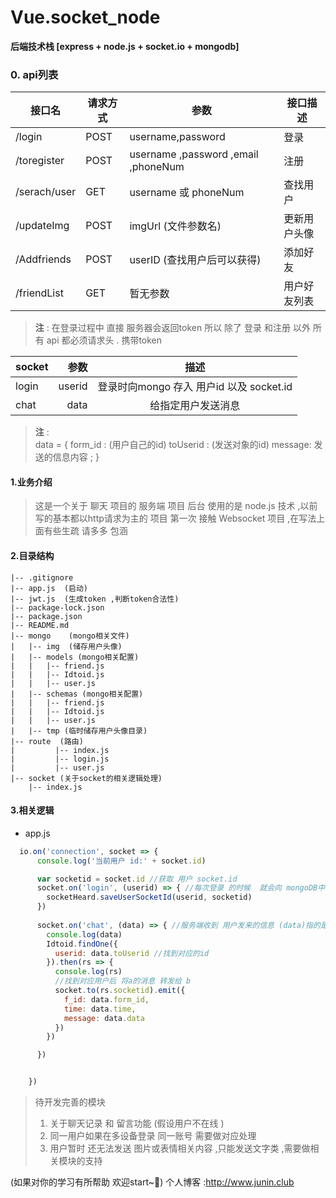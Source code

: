 # Vue.socket_node
**后端技术栈 [express + node.js + socket.io + mongodb]**
### 0. api列表
| 接口名                | 请求方式  |参数 | 接口描述                                     
| -------------------- | ------- | ---- | --------- |
| /login  | POST |  username,password |登录|
| /toregister | POST  | username ,password ,email ,phoneNum   |注册|                             
| /serach/user | GET | username 或 phoneNum | 查找用户|                                  
| /updateImg | POST | imgUrl (文件参数名) | 更新用户头像 |
| /Addfriends | POST | userID (查找用户后可以获得)|添加好友 |
|/friendList| GET | 暂无参数 | 用户好友列表 |
> **注** : 在登录过程中 直接 服务器会返回token  所以 除了 登录 和注册 以外 所有 api 都必须请求头	              .   携带token  

| socket     |   参数  |  描述    |
| :-------- | --------:| :------: |
|  login    |userid |  登录时向mongo 存入 用户id 以及 socket.id |
|  chat     |  data  |  给指定用户发送消息  |

>  **注** :  
>   data = {
>                 form_id : (用户自己的id)
>                 toUserid : (发送对象的id)
>                 message: 发送的信息内容 ;
>  }  

#### 1.业务介绍
	

>  这是一个关于 聊天 项目的  服务端 项目  后台 使用的是 node.js 技术  ,以前写的基本都以http请求为主的 项目  第一次 接触 Websocket 项目 ,在写法上面有些生疏 请多多 包涵 


#### 2.目录结构 
    |-- .gitignore  
    |-- app.js  (启动)
    |-- jwt.js  (生成token ,判断token合法性)
    |-- package-lock.json
    |-- package.json
    |-- README.md
    |-- mongo    (mongo相关文件)
    |   |-- img  (储存用户头像)
    |   |-- models (mongo相关配置)
    |   |   |-- friend.js
    |   |   |-- Idtoid.js
    |   |   |-- user.js
    |   |-- schemas (mongo相关配置)
    |   |   |-- friend.js
    |   |   |-- Idtoid.js
    |   |   |-- user.js
    |   |-- tmp (临时储存用户头像目录)
    |-- route  (路由)
    |         |-- index.js
    |         |-- login.js
    |         |-- user.js
    |-- socket (关于socket的相关逻辑处理)
        |-- index.js

####  3.相关逻辑 

- app.js 
```javascript
  io.on('connection', socket => {
      console.log('当前用户 id:' + socket.id)

      var socketid = socket.id //获取 用户 socket.id
      socket.on('login', (userid) => { //每次登录 的时候  就会向 mongoDB中 映射新的数据        
        socketHeard.saveUserSocketId(userid, socketid)
      })
      
      socket.on('chat', (data) => { //服务端收到 用户发来的信息 (data)指的是 接收人的uid等一系列参数 
        console.log(data)
        Idtoid.findOne({
          userid: data.toUserid //找到对应的id
        }).then(rs => {
          console.log(rs)
          //找到对应用户后 将a的消息 转发给 b
          socket.to(rs.socketid).emit({
            f_id: data.form_id,
            time: data.time,
            message: data.data
          })
        })

      })


    })
```
>   待开发完善的模块
>   1. 关于聊天记录 和 留言功能 (假设用户不在线  )
>   2.  同一用户如果在多设备登录 同一账号    需要做对应处理 
>   3.  用户暂时 还无法发送 图片或表情相关内容 ,只能发送文字类 ,需要做相关模块的支持 

(如果对你的学习有所帮助 欢迎start~🎉)
个人博客 :http://www.junin.club
